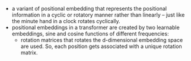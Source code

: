 - a variant of positional embedding that represents the positional information in a cyclic or rotatory manner rather than linearly – just like the minute hand in a clock rotates cyclically.
- positional embeddings in a transformer are created by two learnable embeddings, sine and cosine functions of different frequencies:
	- rotation matrices that rotates the d-dimensional embedding space are used. So, each position gets associated with a unique rotation matrix.